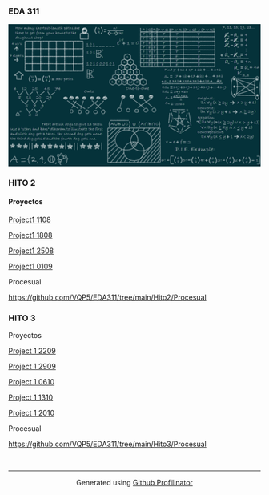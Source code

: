

### EDA 311  
<div align="center">
<img src="https://github.com/VQP5/EDA311/blob/main/Recursos/1_Ut55XNszCQPxCG9qaEQfAw.png" align="center" height="" width="600" />
</div>  
  

### <div align="center"></div>  
  



### HITO 2  
#### Proyectos 
[Project1 1108](https://github.com/VQP5/EDA311/blob/main/Hito2/Proyectos/project1%201108.zip)

[Project1 1808](https://github.com/VQP5/EDA311/blob/main/Hito2/Proyectos/Project1%201808.zip)

[Project1 2508](https://github.com/VQP5/EDA311/blob/main/Hito2/Proyectos/Project1%202508.zip)

[Project1 0109](https://github.com/VQP5/EDA311/blob/main/Hito2/Proyectos/Project1%200109.zip)

Procesual

https://github.com/VQP5/EDA311/tree/main/Hito2/Procesual  
  



### HITO 3  
Proyectos

[Project 1 2209](https://github.com/VQP5/EDA311/blob/main/Hito3/Proyectos/Project%201%202209.zip)

[Project 1 2909](https://github.com/VQP5/EDA311/blob/main/Hito3/Proyectos/Project%201%202909.zip)

[Project 1 0610](https://github.com/VQP5/EDA311/blob/main/Hito3/Proyectos/Project%201%200610.zip)

[Project 1 1310](https://github.com/VQP5/EDA311/blob/main/Hito3/Proyectos/Project%201%201310.zip)

[Project 1 2010](https://github.com/VQP5/EDA311/blob/main/Hito3/Proyectos/Project%201%202010.zip)

Procesual

https://github.com/VQP5/EDA311/tree/main/Hito3/Procesual  

<br />

----
<div align="center">Generated using <a href="https://profilinator.rishav.dev/" target="_blank">Github Profilinator</a></div>
